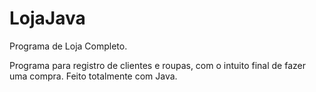 # LojaJava
Programa de Loja Completo.

Programa para registro de clientes e roupas, com o intuito final de fazer uma compra.
Feito totalmente com Java.
